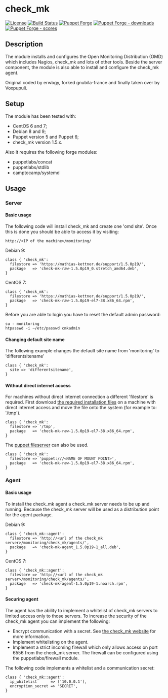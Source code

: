 # check_mk

[![License](https://img.shields.io/github/license/voxpupuli/puppet-check_mk.svg)](https://github.com/voxpupuli/puppet-check_mk/blob/master/LICENSE)
[![Build Status](https://travis-ci.org/voxpupuli/puppet-check_mk.png?branch=master)](https://travis-ci.org/voxpupuli/puppet-check_mk)
[![Puppet Forge](https://img.shields.io/puppetforge/v/puppet/check_mk.svg)](https://forge.puppetlabs.com/puppet/check_mk)
[![Puppet Forge - downloads](https://img.shields.io/puppetforge/dt/puppet/check_mk.svg)](https://forge.puppetlabs.com/puppet/check_mk)
[![Puppet Forge - scores](https://img.shields.io/puppetforge/f/puppet/check_mk.svg)](https://forge.puppetlabs.com/puppet/check_mk)

## Description
The module installs and configures the Open Monitoring Distribution (OMD) which includes Nagios, check_mk and lots of other tools. Beside the server component, the module is also able to install and configure the check_mk agent.

Original coded by erwbgy, forked gnubila-france and finally taken over by Voxpupuli.

## Setup
The module has been tested with:
  * CentOS 6 and 7;
  * Debian 8 and 9;
  * Puppet version 5 and Puppet 6;
  * check_mk version 1.5.x.

Also it requires the following forge modules:
  * puppetlabs/concat
  * puppetlabs/stdlib
  * camptocamp/systemd

## Usage
### Server
#### Basic usage
The following code will install check_mk and create one 'omd site'. Once this is done you should be able to access it by visiting:

```http://<IP of the machine>/monitoring/```

Debian 9:
```puppet
class { 'check_mk':
  filestore => 'https://mathias-kettner.de/support/1.5.0p19/',
  package   => 'check-mk-raw-1.5.0p19_0.stretch_amd64.deb',
}
```

CentOS 7:
```puppet
class { 'check_mk':
  filestore => 'https://mathias-kettner.de/support/1.5.0p19/',
  package   => 'check-mk-raw-1.5.0p19-el7-38.x86_64.rpm',
}
```

Before you are able to login you have to reset the default admin password:

```
su - monitoring
htpasswd -i ~/etc/passwd cmkadmin
```

#### Changing default site name
The following example changes the default site name from 'monitoring' to 'differentsitename'
```puppet
class { 'check_mk':
  site => 'differentsitename',
}
```

#### Without direct internet access
For machines without direct internet connection a different 'filestore' is required. First download [the required installation files](https://checkmk.com/download.php?) on a machine with direct internet access and move the file onto the system (for example to: '/tmp').

```puppet
class { 'check_mk':
  filestore => '/tmp',
  package   => 'check-mk-raw-1.5.0p19-el7-38.x86_64.rpm',
}
```

The [puppet fileserver](https://puppet.com/docs/puppet/6.6/file_serving.html) can also be used.

```puppet
class { 'check_mk':
  filestore => 'puppet:///<NAME OF MOUNT POINT>',
  package   => 'check-mk-raw-1.5.0p19-el7-38.x86_64.rpm',
}
```

### Agent
#### Basic usage
To install the check_mk agent a check_mk server needs to be up and running. Because the check_mk server will be used as a distribution point for the agent package.

Debian 9:
```puppet
class { 'check_mk::agent':
  filestore => 'http://<url of the check_mk server>/monitoring/check_mk/agents/',
  package   => 'check-mk-agent_1.5.0p19-1_all.deb',
}
```

CentOS 7:
```puppet
class { 'check_mk::agent':
  filestore => 'http://<url of the check_mk server>/monitoring/check_mk/agents/',
  package   => 'check-mk-agent-1.5.0p19-1.noarch.rpm',
}
```

#### Securing agent
The agent has the ability to implement a whitelist of check_mk servers to limited access only to those servers. To increase the security of the check_mk agent you can implement the following:
  * Encrypt communication with a secret. See [the check_mk website](https://checkmk.com/cms_agent_linux.html#encryption) for more information.
  * Implement whitelisting on the agent.
  * Implement a strict incoming firewall which only allows access on port 6556 from the check_mk server. The firewall can be configured using the puppetlabs/firewall module.

The following code implements a whitelist and a communication secret:

```puppet
class { 'check_mk::agent':
  ip_whitelist      => ['10.0.0.1'],
  encryption_secret => 'SECRET',
}
```

